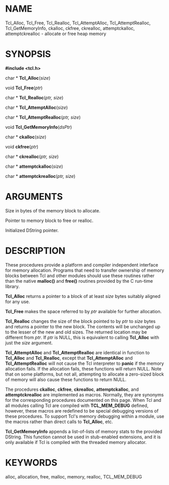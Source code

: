 # NAME

Tcl_Alloc, Tcl_Free, Tcl_Realloc, Tcl_AttemptAlloc, Tcl_AttemptRealloc,
Tcl_GetMemoryInfo, ckalloc, ckfree, ckrealloc, attemptckalloc,
attemptckrealloc - allocate or free heap memory

# SYNOPSIS

**#include \<tcl.h\>**

char \* **Tcl_Alloc**(*size*)

void **Tcl_Free**(*ptr*)

char \* **Tcl_Realloc**(*ptr, size*)

char \* **Tcl_AttemptAlloc**(*size*)

char \* **Tcl_AttemptRealloc**(*ptr, size*)

void **Tcl_GetMemoryInfo**(*dsPtr*)

char \* **ckalloc**(*size*)

void **ckfree**(*ptr*)

char \* **ckrealloc**(*ptr, size*)

char \* **attemptckalloc**(*size*)

char \* **attemptckrealloc**(*ptr, size*)

# ARGUMENTS

Size in bytes of the memory block to allocate.

Pointer to memory block to free or realloc.

Initialized DString pointer.

# DESCRIPTION

These procedures provide a platform and compiler independent interface
for memory allocation. Programs that need to transfer ownership of
memory blocks between Tcl and other modules should use these routines
rather than the native **malloc()** and **free()** routines provided by
the C run-time library.

**Tcl_Alloc** returns a pointer to a block of at least *size* bytes
suitably aligned for any use.

**Tcl_Free** makes the space referred to by *ptr* available for further
allocation.

**Tcl_Realloc** changes the size of the block pointed to by *ptr* to
*size* bytes and returns a pointer to the new block. The contents will
be unchanged up to the lesser of the new and old sizes. The returned
location may be different from *ptr*. If *ptr* is NULL, this is
equivalent to calling **Tcl_Alloc** with just the *size* argument.

**Tcl_AttemptAlloc** and **Tcl_AttemptRealloc** are identical in
function to **Tcl_Alloc** and **Tcl_Realloc**, except that
**Tcl_AttemptAlloc** and **Tcl_AttemptRealloc** will not cause the Tcl
interpreter to **panic** if the memory allocation fails. If the
allocation fails, these functions will return NULL. Note that on some
platforms, but not all, attempting to allocate a zero-sized block of
memory will also cause these functions to return NULL.

The procedures **ckalloc**, **ckfree**, **ckrealloc**,
**attemptckalloc**, and **attemptckrealloc** are implemented as macros.
Normally, they are synonyms for the corresponding procedures documented
on this page. When Tcl and all modules calling Tcl are compiled with
**TCL_MEM_DEBUG** defined, however, these macros are redefined to be
special debugging versions of these procedures. To support Tcl\'s memory
debugging within a module, use the macros rather than direct calls to
**Tcl_Alloc**, etc.

**Tcl_GetMemoryInfo** appends a list-of-lists of memory stats to the
provided DString. This function cannot be used in stub-enabled
extensions, and it is only available if Tcl is compiled with the
threaded memory allocator.

# KEYWORDS

alloc, allocation, free, malloc, memory, realloc, TCL_MEM_DEBUG
